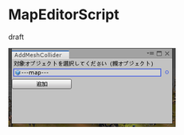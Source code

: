 # MapEditorScript
draft


![AddMeshCollider](https://github.com/MrSlip777/MapEditorScript/blob/picture/Addmeshcollider.png)
